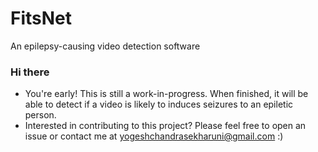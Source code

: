 # FitsNet
An epilepsy-causing video detection software

### Hi there
- You're early! This is still a work-in-progress. When finished, it will be able to detect if a video is likely to induces seizures to an epiletic person.
- Interested in contributing to this project? Please feel free to open an issue or contact me at yogeshchandrasekharuni@gmail.com :)
